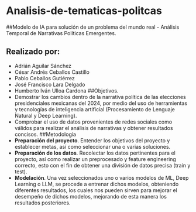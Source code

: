 # Analisis-de-tematicas-politcas
##Modelo de IA para solución de un problema del mundo real - Análisis Temporal de Narrativas Políticas Emergentes.
## Realizado por:
* Adrián Aguilar Sánchez 
* César Andrés Ceballos Castillo 
* Pablo Ceballos Gutiérrez 
* José Francisco Lara Delgado 
* Humberto Iván Ulloa Cardona 
##Objetivos.
* Demostrar los cambios dentro de la narrativa política de las elecciones presidenciales mexicanas del 2024, por medio del uso de herramientas y tecnologías de inteligencia artificial (Procesamiento de Lenguaje Natural y Deep Learning).
* Comprobar el uso de datos provenientes de redes sociales como válidos para realizar el análisis de narrativas y obtener resultados concisos.
##Metodología
* **Preparación del proyecto**. Entender los objetivos del proyecto y establecer metas, así como seleccionar una o varias soluciones.
* **Preparación de los datos**. Recolectar los datos pertinentes para el proyecto, así como realizar un preprocesado y feature engineering correcto, esto con el fin de obtener una división de datos precisa (train y test).
* **Modelación**. Una vez seleccionados uno o varios  modelos de ML, Deep Learning o LLM, se procede a entrenar dichos modelos, obteniendo diferentes resultados, los cuales nos pueden sirven para mejorar el desempeño de dichos modelos, mejorando de esta manera los resultados posteriores.

